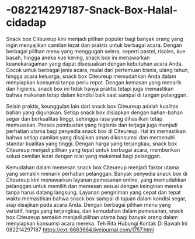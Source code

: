 # -082214297187-Snack-Box-Halal-cidadap
Snack box Citeureup kini menjadi pilihan populer bagi banyak orang yang ingin menyajikan camilan lezat dan praktis untuk berbagai acara. Dengan berbagai pilihan menu yang menggugah selera, seperti pastel, risoles, kue basah, hingga aneka kue kering, snack box ini menawarkan keanekaragaman yang dapat disesuaikan dengan kebutuhan acara Anda. Cocok untuk berbagai jenis acara, mulai dari pertemuan bisnis, ulang tahun, hingga acara keluarga, snack box Citeureup memudahkan Anda dalam menyiapkan konsumsi tanpa perlu repot. Dengan kemasan yang menarik dan higienis, snack box ini tidak hanya praktis tetapi juga memastikan bahwa makanan tetap dalam kondisi baik saat sampai di tangan pelanggan.

Selain praktis, keunggulan lain dari snack box Citeureup adalah kualitas bahan yang digunakan. Setiap snack box disiapkan dengan bahan-bahan segar dan berkualitas tinggi, sehingga rasa yang dihasilkan tetap memuaskan. Proses pembuatan yang higienis dan terjaga juga menjadi perhatian utama bagi penyedia snack box di Citeureup. Hal ini memastikan bahwa setiap camilan yang disajikan aman dikonsumsi dan memenuhi standar kualitas yang tinggi. Dengan harga yang terjangkau, snack box Citeureup menjadi pilihan yang tepat untuk berbagai acara, memberikan solusi cemilan lezat dengan nilai yang maksimal bagi pelanggan.

Kemudahan dalam memesan snack box Citeureup menjadi faktor utama yang semakin menarik perhatian pelanggan. Banyak penyedia snack box di Citeureup kini menawarkan layanan pemesanan online, yang memudahkan pelanggan untuk memilih dan memesan sesuai dengan keinginan mereka tanpa harus datang langsung. Layanan pengiriman yang cepat dan tepat waktu memastikan bahwa snack box sampai di tujuan dalam kondisi segar, siap disajikan pada acara Anda. Dengan berbagai pilihan menu yang variatif, harga yang terjangkau, dan kemudahan dalam pemesanan, snack box Citeureup semakin menjadi pilihan utama bagi banyak orang dalam menyiapkan konsumsi acara mereka.
Teh Rita
Hubungi Kontak Di Bawah Ini
082214297187
https://ext-6663664.livejournal.com/1757.html
